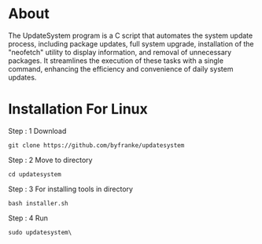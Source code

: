 # About

The UpdateSystem program is a C script that automates the system update process, including package updates, full system upgrade, installation of the "neofetch" utility to display information, and removal of unnecessary packages. It streamlines the execution of these tasks with a single command, enhancing the efficiency and convenience of daily system updates.

# Installation For Linux

Step : 1 Download
``` |
git clone https://github.com/byfranke/updatesystem
```
Step : 2 Move to directory
```
cd updatesystem
```
Step : 3 For installing tools in directory
```
bash installer.sh
```
Step : 4 Run
```
sudo updatesystem\
```

